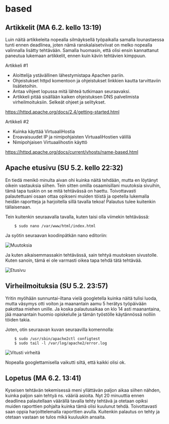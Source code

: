 # based

## Artikkelit (MA 6.2. kello 13:19)

Luin näitä artikkeleita nopealla silmäyksellä työpaikalla samalla lounastaessa tunti ennen deadlinea, joten nämä ranskalaisetviivat on melko nopealla valinnalla lisätty tehtävään. Samalla huomasin, että olisi ensin kannattanut paneutua lukemaan artikkelit, ennen kuin kävin tehtävien kimppuun. 

Artikkeli #1
- Aloittelija ystävällinen lähestymistapa Apachen pariin. 
- Ohjeistukset httpd komentoon ja ohjeistukset linkkien kautta tarvittaviin lisätietoihin.
- Antaa vihjeet lopussa mitä lähteä tutkimaan seuraavaksi.
- Artikkeli pitää sisällään kaiken ohjeistuksen DNS palvelimista virheilmoituksiin. Selkeät ohjeet ja selitykset. 

https://httpd.apache.org/docs/2.4/getting-started.html 

Artikkeli #2
- Kuinka käyttää VirtuaaliHostia
- Eroavaisuudet IP ja nimipohjaisten VirtuaaliHostien välillä
- Nimipohjaisen Virtuaalihostin käyttö
 
https://httpd.apache.org/docs/current/vhosts/name-based.html

## Apache etusivu (SU 5.2. kello 22:32)

En tiedä menikö minulta aivan ohi kuinka näitä tehdään, mutta en löytänyt oikein vastauksia siihen. Tein sitten omilla osaamisillani muutoksia sivuihin, tämä tapa tuskin on se mitä tehtävässä on haettu. Toivottavasti palautettuani osaan ottaa opikseni muiden töistä ja opetella lukemalla heidän raportteja ja harjoitella sillä tavalla tekoa! Palautus tulee kuitenkin tällaisenaan. 

Tein kuitenkin seuraavalla tavalla, kuten taisi olla viimekin tehtävässä: 

        $ sudo nano /var/www/html/index.html
        
Ja syötin seuraavan koodinpätkän nano editoriin: 

![Muutoksia](https://user-images.githubusercontent.com/100162043/216838857-82df3c5c-111d-4e0d-beb7-25d4228900d3.jpg)

Ja kuten aikaisemmassakin tehtävässä, sain tehtyä muutoksen sivustolle. Kuten sanoin, tämä ei ole varmasti oikea tapa tehdä tätä tehtävää. 

![Etusivu](https://user-images.githubusercontent.com/100162043/216838907-784522fc-87c0-47f2-8695-33e2210a7818.jpg)

## Virheilmoituksia (SU 5.2. 23:57)

Yritin myöhään sunnuntai-iltana vielä googletella kuinka näitä tulisi luoda, mutta väsymys otti voiton ja maanantain aamu 5 herätys työpäivään pakottaa miehen unille. Ja koska palautusaikaa on klo 14 asti maanantaina, jää maanantain huomio opiskelulle ja tämän työstölle käytännössä nolliin töiden takia. 

Joten, otin seuraavan kuvan seuraavilla komennolla: 
        
        $ sudo /usr/sbin/apache2ctl configtest
        $ sudo tail -l /var/log/apache2/error.log

![Vitusti virheitä](https://user-images.githubusercontent.com/100162043/216839699-1ae96ecc-d9c8-4280-b148-d10c6305d776.jpg)

Nopealla googlettamisella vaikutti siltä, että kaikki olisi ok.

## Lopetus (MA 6.2. 13:41)

Kyseisen tehtävän tekemisessä meni yllättävän paljon aikaa siihen nähden, kuinka paljon sain tehtyä ns. vääriä asioita. Nyt 20 minuuttia ennen deadlinea palautellaan väärällä tavalla tehty tehtävä ja otetaan opiksi muiden raporttien pohjalta kuinka tämä olisi kuulunut tehdä. Toivottavasti saan oppia harjoittelemalla raporttien avulla. Kuitenkin palautus on tehty ja otetaan vastaan se tulos mikä kuuluukin ansaita. 



